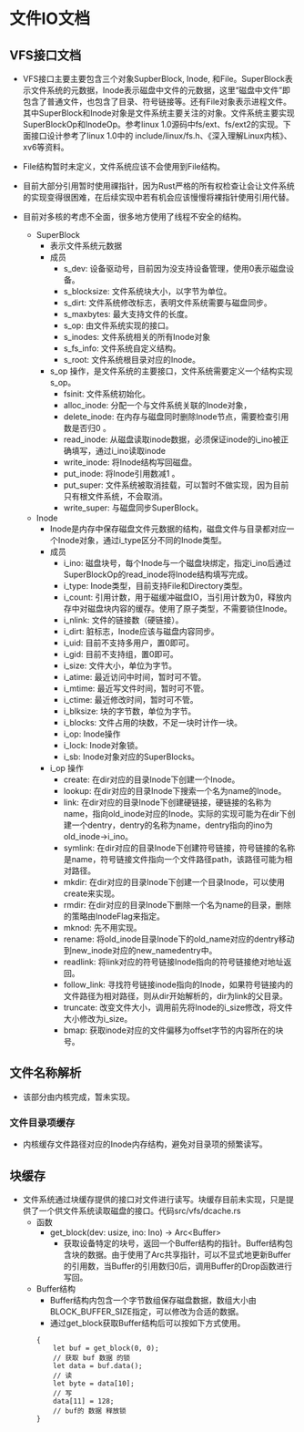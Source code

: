 # 文件IO文档

## VFS接口文档

- VFS接口主要主要包含三个对象SupberBlock, Inode, 和File。SuperBlock表示文件系统的元数据，Inode表示磁盘中文件的元数据，这里“磁盘中文件”即包含了普通文件，也包含了目录、符号链接等。还有File对象表示进程文件。其中SuperBlock和Inode对象是文件系统主要关注的对象。文件系统主要实现SuperBlockOp和InodeOp。参考linux 1.0源码中fs/ext、fs/ext2的实现。下面接口设计参考了linux 1.0中的 include/linux/fs.h、《深入理解Linux内核》、xv6等资料。
- File结构暂时未定义，文件系统应该不会使用到File结构。
- 目前大部分引用暂时使用祼指针，因为Rust严格的所有权检查让会让文件系统的实现变得很困难，在后续实现中若有机会应该慢慢将裸指针使用引用代替。
- 目前对多核的考虑不全面，很多地方使用了线程不安全的结构。

	- SuperBlock 
		- 表示文件系统元数据
		- 成员
			- s_dev: 设备驱动号，目前因为没支持设备管理，使用0表示磁盘设备。
			- s_blocksize: 文件系统块大小，以字节为单位。
			- s_dirt: 文件系统修改标志，表明文件系统需要与磁盘同步。
			- s_maxbytes: 最大支持文件的长度。
			- s_op: 由文件系统实现的接口。
			- s_inodes: 文件系统相关的所有Inode对象
			- s_fs_info: 文件系统自定义结构。
			- s_root: 文件系统根目录对应的Inode。
		- s_op 操作，是文件系统的主要接口，文件系统需要定义一个结构实现s_op。
			- fsinit: 文件系统初始化。
			- alloc_inode: 分配一个与文件系统关联的Inode对象，
			- delete_inode: 在内存与磁盘同时删除Inode节点，需要检查引用数是否归0 。
			- read_inode: 从磁盘读取inode数据，必须保证inode的i_ino被正确填写，通过i_ino读取inode
			- write_inode: 将Inode结构写回磁盘。
			- put_inode: 将Inode引用数减1 。
			- put_super: 文件系统被取消挂载，可以暂时不做实现，因为目前只有根文件系统，不会取消。
			- write_super: 与磁盘同步SuperBlock。
	- Inode
		- Inode是内存中保存磁盘文件元数据的结构，磁盘文件与目录都对应一个Inode对象，通过i_type区分不同的Inode类型。
		- 成员
			- i_ino: 磁盘块号，每个Inode与一个磁盘块绑定，指定i_ino后通过SuperBlockOp的read_inode将Inode结构填写完成。
			- i_type: Inode类型，目前支持File和Directory类型。
			- i_count: 引用计数，用于磁缓冲磁盘IO，当引用计数为0，释放内存中对磁盘块内容的缓存。使用了原子类型，不需要锁住Inode。
			- i_nlink: 文件的链接数（硬链接）。
			- i_dirt: 脏标志，Inode应该与磁盘内容同步。
			- i_uid: 目前不支持多用户，置0即可。
			- i_gid: 目前不支持组，置0即可。
			- i_size: 文件大小，单位为字节。
			- i_atime: 最近访问中时间，暂时可不管。
			- i_mtime: 最近写文件时间，暂时可不管。
			- i_ctime: 最近修改时间，暂时可不管。
			- i_blksize: 块的字节数，单位为字节。
			- i_blocks: 文件占用的块数，不足一块时计作一块。
			- i_op: Inode操作
			- i_lock: Inode对象锁。
			- i_sb: Inode对象对应的SuperBlocks。
		- i_op 操作
			- create: 在dir对应的目录Inode下创建一个Inode。
			- lookup: 在dir对应的目录Inode下搜索一个名为name的Inode。
			- link: 在dir对应的目录Inode下创建硬链接，硬链接的名称为name，指向old_inode对应的Inode。实际的实现可能为在dir下创建一个dentry，dentry的名称为name，dentry指向的ino为old_inode->i_ino。
			- symlink: 在dir对应的目录Inode下创建符号链接，符号链接的名称是name，符号链接文件指向一个文件路径path，该路径可能为相对路径。
			- mkdir: 在dir对应的目录Inode下创建一个目录Inode，可以使用create来实现。
			- rmdir: 在dir对应的目录Inode下删除一个名为name的目录，删除的策略由InodeFlag来指定。
			- mknod: 先不用实现。
			- rename: 将old_inode目录Inode下的old_name对应的dentry移动到new_inode对应的new_namedentry中。
			- readlink: 将link对应的符号链接Inode指向的符号链接绝对地址返回。
			- follow_link: 寻找符号链接inode指向的Inode，如果符号链接内的文件路径为相对路径，则从dir开始解析的，dir为link的父目录。
			- truncate: 改变文件大小，调用前先将Inode的i_size修改，将文件大小修改为i_size。
			- bmap: 获取inode对应的文件偏移为offset字节的内容所在的块号。
## 文件名称解析
- 该部分由内核完成，暂未实现。
### 文件目录项缓存
- 内核缓存文件路径对应的Inode内存结构，避免对目录项的频繁读写。
## 块缓存
- 文件系统通过块缓存提供的接口对文件进行读写。块缓存目前未实现，只是提供了一个供文件系统读取磁盘的接口。代码src/vfs/dcache.rs
	- 函数
		- get_block(dev: usize, ino: Ino) -> Arc\<Buffer>
			- 获取设备特定的块号，返回一个Buffer结构的指针。Buffer结构包含块的数据。由于使用了Arc共享指针，可以不显式地更新Buffer的引用数，当Buffer的引用数归0后，调用Buffer的Drop函数进行写回。
	- Buffer结构
		- Buffer结构内包含一个字节数组保存磁盘数据，数组大小由BLOCK_BUFFER_SIZE指定，可以修改为合适的数据。
		- 通过get_block获取Buffer结构后可以按如下方式使用。
		```
		{
			let buf = get_block(0, 0);
			// 获取 buf 数据 的锁
			let data = buf.data();
			// 读
			let byte = data[10];
			// 写
			data[11] = 128;
			// buf的 数据 释放锁
		}

		```